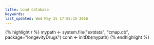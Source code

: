 ```yaml
---
title: Load database
keywords: 
last_updated: Wed May 25 17:08:15 2016
---
```



{% highlight r %}
mypath <- system.file("extdata", "cmap.db", package="longevityDrugs")
conn <- initDb(mypath)
{% endhighlight %}


